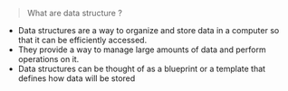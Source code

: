 > What are data structure ?
  -  Data structures are a way to organize and store data in a computer so that it can be efficiently accessed.
  -  They provide a way to manage large amounts of data and perform operations on it.
  -  Data structures can be thought of as a blueprint or a template that defines how data will be stored

 